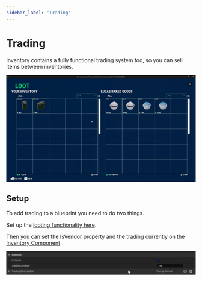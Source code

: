 ```yaml
---
sidebar_label: 'Trading'
---
```


# Trading

Inventory contains a fully functional trading system too, so you can sell items between inventories.

![npc-trading-shop-ui.png](/img/pro/inventory/npc-trading-shop-ui.png)

## Setup

To add trading to a blueprint you need to do two things.

Set up the [looting functionality here](./index.md). 

Then you can set the IsVendor property and the trading currently on the [Inventory Component](../inventory-component/index.md#properties)

![npc-trading.png](/img/pro/inventory/npc-trading.png)